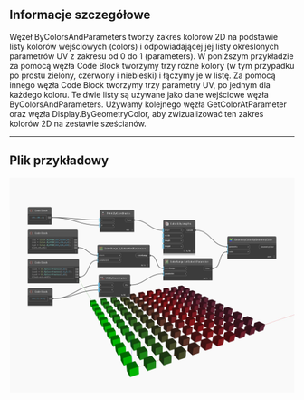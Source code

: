 ## Informacje szczegółowe
Węzeł ByColorsAndParameters tworzy zakres kolorów 2D na podstawie listy kolorów wejściowych (colors) i odpowiadającej jej listy określonych parametrów UV z zakresu od 0 do 1 (parameters). W poniższym przykładzie za pomocą węzła Code Block tworzymy trzy różne kolory (w tym przypadku po prostu zielony, czerwony i niebieski) i łączymy je w listę. Za pomocą innego węzła Code Block tworzymy trzy parametry UV, po jednym dla każdego koloru. Te dwie listy są używane jako dane wejściowe węzła ByColorsAndParameters. Używamy kolejnego węzła GetColorAtParameter oraz węzła Display.ByGeometryColor, aby zwizualizować ten zakres kolorów 2D na zestawie sześcianów.
___
## Plik przykładowy

![ByColorsAndParameters](./DSCore.ColorRange.ByColorsAndParameters_img.jpg)

